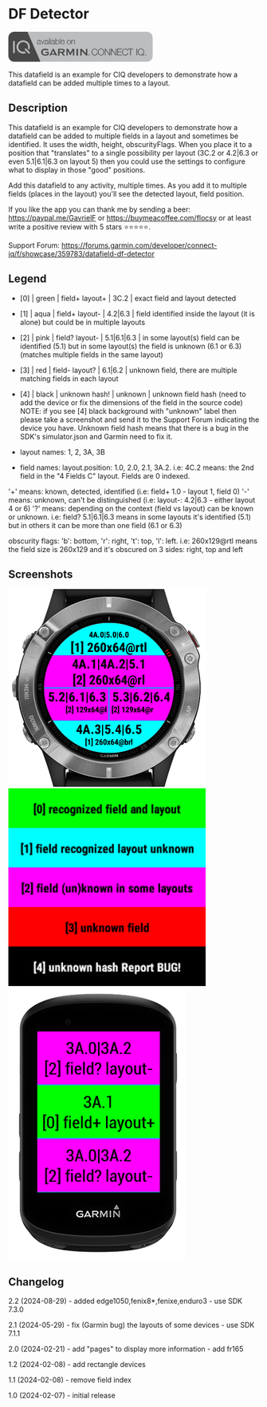 # DF Detector

<a href="https://apps.garmin.com/en-US/apps/1535a238-cbac-463b-bde2-373403502a6f"><img src="images/available-connect-iq-badge.svg" height="60" alt="Download from Garmin Connect IQ"></a>

This datafield is an example for CIQ developers to demonstrate how a datafield can be added multiple times to a layout.

## Description

This datafield is an example for CIQ developers to demonstrate how a datafield can be added to multiple fields in a layout and sometimes be identified. It uses the width, height, obscurityFlags. When you place it to a position that "translates" to a single possibility per layout (3C.2 or 4.2|6.3 or even 5.1|6.1|6.3 on layout 5) then you could use the settings to configure what to display in those "good" positions.

Add this datafield to any activity, multiple times. As you add it to multiple fields (places in the layout) you'll see the detected layout, field position.

If you like the app you can thank me by sending a beer: https://paypal.me/GavrielF or https://buymeacoffee.com/flocsy or at least write a positive review with 5 stars ⭐⭐⭐⭐⭐.

Support Forum: https://forums.garmin.com/developer/connect-iq/f/showcase/359783/datafield-df-detector

## Legend

- [0] | green | field+ layout+ | 3C.2        | exact field and layout detected
- [1] | aqua  | field+ layout- | 4.2|6.3     | field identified inside the layout (it is alone) but could be in multiple layouts
- [2] | pink  | field? layout- | 5.1|6.1|6.3 | in some layout(s) field can be identified (5.1) but in some layout(s) the field is unknown (6.1 or 6.3) (matches multiple fields in the same layout)
- [3] | red   | field- layout? | 6.1|6.2     | unknown field, there are multiple matching fields in each layout
- [4] | black | unknown hash!  | unknown     | unknown field hash (need to add the device or fix the dimensions of the field in the source code)
    NOTE: if you see [4] black background with "unknown" label then please take a screenshot and send it to the Support Forum indicating the device you have.
    Unknown field hash means that there is a bug in the SDK's simulator.json and Garmin need to fix it.

- layout names: 1, 2, 3A, 3B
- field names: layout.position: 1.0, 2.0, 2.1, 3A.2. i.e: 4C.2 means: the 2nd field in the "4 Fields C" layout. Fields are 0 indexed.

'+' means: known, detected, identified (i.e: field+ 1.0 - layout 1, field 0)
'-' means: unknown, can't be distinguished (i.e: layout-: 4.2|6.3 - either layout 4 or 6)
'?' means: depending on the context (field vs layout) can be known or unknown.
        i.e: field? 5.1|6.1|6.3 means in some layouts it's identified (5.1) but in others it can be more than one field (6.1 or 6.3)

obscurity flags: 'b': bottom, 'r': right, 't': top, 'l': left. i.e: 260x129@rtl means the field size is 260x129 and it's obscured on 3 sides: right, top and left

## Screenshots

<img src="images/f6-5-with-watch-animated.png" height="396">
<img src="images/f6-legend-long-line.png" height="396">
<img src="images/edge530-3A-with-device.png" height="544">

## Changelog

2.2 (2024-08-29)
    - added edge1050,fenix8*,fenixe,enduro3
    - use SDK 7.3.0

2.1 (2024-05-29)
    - fix (Garmin bug) the layouts of some devices
    - use SDK 7.1.1

2.0 (2024-02-21)
    - add "pages" to display more information 
    - add fr165

1.2 (2024-02-08)
    - add rectangle devices

1.1 (2024-02-08)
    - remove field index

1.0 (2024-02-07)
    - initial release
